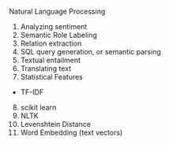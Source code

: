 Natural Language Processing
1. Analyzing sentiment
2. Semantic Role Labeling
3. Relation extraction
4. SQL query generation, or semantic parsing
5. Textual entailment
6. Translating text
7. Statistical Features
 - TF-IDF
8. scikit learn
9. NLTK
10. Levenshtein Distance
11. Word Embedding (text vectors)
